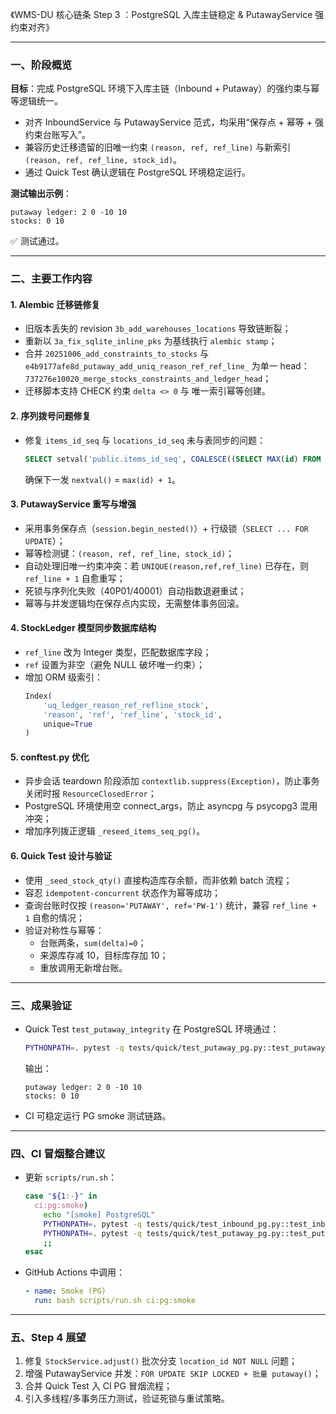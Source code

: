 《WMS-DU 核心链条 Step 3 ：PostgreSQL 入库主链稳定 & PutawayService 强约束对齐》

---

### 一、阶段概览
**目标**：完成 PostgreSQL 环境下入库主链（Inbound + Putaway）的强约束与幂等逻辑统一。

- 对齐 InboundService 与 PutawayService 范式，均采用“保存点 + 幂等 + 强约束台账写入”。
- 兼容历史迁移遗留的旧唯一约束 `(reason, ref, ref_line)` 与新索引 `(reason, ref, ref_line, stock_id)`。
- 通过 Quick Test 确认逻辑在 PostgreSQL 环境稳定运行。

**测试输出示例**：
```
putaway ledger: 2 0 -10 10
stocks: 0 10
```
✅ 测试通过。

---

### 二、主要工作内容

#### 1. Alembic 迁移链修复
- 旧版本丢失的 revision `3b_add_warehouses_locations` 导致链断裂；
- 重新以 `3a_fix_sqlite_inline_pks` 为基线执行 `alembic stamp`；
- 合并 `20251006_add_constraints_to_stocks` 与 `e4b9177afe8d_putaway_add_uniq_reason_ref_ref_line_` 为单一 head：`737276e10020_merge_stocks_constraints_and_ledger_head`；
- 迁移脚本支持 CHECK 约束 `delta <> 0` 与 唯一索引幂等创建。

#### 2. 序列拨号问题修复
- 修复 `items_id_seq` 与 `locations_id_seq` 未与表同步的问题：
  ```sql
  SELECT setval('public.items_id_seq', COALESCE((SELECT MAX(id) FROM public.items), 0), true);
  ```
  确保下一发 `nextval()` = `max(id) + 1`。

#### 3. PutawayService 重写与增强
- 采用事务保存点（`session.begin_nested()`）+ 行级锁（`SELECT ... FOR UPDATE`）；
- 幂等检测键：`(reason, ref, ref_line, stock_id)`；
- 自动处理旧唯一约束冲突：若 `UNIQUE(reason,ref,ref_line)` 已存在，则 `ref_line + 1` 自愈重写；
- 死锁与序列化失败（40P01/40001）自动指数退避重试；
- 幂等与并发逻辑均在保存点内实现，无需整体事务回滚。

#### 4. StockLedger 模型同步数据库结构
- `ref_line` 改为 Integer 类型，匹配数据库字段；
- `ref` 设置为非空（避免 NULL 破坏唯一约束）；
- 增加 ORM 级索引：
  ```python
  Index(
      'uq_ledger_reason_ref_refline_stock',
      'reason', 'ref', 'ref_line', 'stock_id',
      unique=True
  )
  ```

#### 5. conftest.py 优化
- 异步会话 teardown 阶段添加 `contextlib.suppress(Exception)`，防止事务关闭时报 `ResourceClosedError`；
- PostgreSQL 环境使用空 connect_args，防止 asyncpg 与 psycopg3 混用冲突；
- 增加序列拨正逻辑 `_reseed_items_seq_pg()`。

#### 6. Quick Test 设计与验证
- 使用 `_seed_stock_qty()` 直接构造库存余额，而非依赖 batch 流程；
- 容忍 `idempotent-concurrent` 状态作为幂等成功；
- 查询台账时仅按 `(reason='PUTAWAY', ref='PW-1')` 统计，兼容 `ref_line + 1` 自愈的情况；
- 验证对称性与幂等：
  - 台账两条，`sum(delta)=0`；
  - 来源库存减 10，目标库存加 10；
  - 重放调用无新增台账。

---

### 三、成果验证
- Quick Test `test_putaway_integrity` 在 PostgreSQL 环境通过：
  ```bash
  PYTHONPATH=. pytest -q tests/quick/test_putaway_pg.py::test_putaway_integrity -s
  ```
  输出：
  ```
  putaway ledger: 2 0 -10 10
  stocks: 0 10
  ```
- CI 可稳定运行 PG smoke 测试链路。

---

### 四、CI 冒烟整合建议
- 更新 `scripts/run.sh`：
  ```bash
  case "${1:-}" in
    ci:pg:smoke)
      echo "[smoke] PostgreSQL"
      PYTHONPATH=. pytest -q tests/quick/test_inbound_pg.py::test_inbound_receive_and_putaway_integrity -s
      PYTHONPATH=. pytest -q tests/quick/test_putaway_pg.py::test_putaway_integrity -s
      ;;
  esac
  ```
- GitHub Actions 中调用：
  ```yaml
  - name: Smoke (PG)
    run: bash scripts/run.sh ci:pg:smoke
  ```

---

### 五、Step 4 展望
1. 修复 `StockService.adjust()` 批次分支 `location_id NOT NULL` 问题；
2. 增强 PutawayService 并发：`FOR UPDATE SKIP LOCKED + 批量 putaway()`；
3. 合并 Quick Test 入 CI PG 冒烟流程；
4. 引入多线程/多事务压力测试，验证死锁与重试策略。
